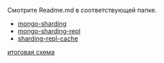 Смотрите Readme.md в соответствующей папке.

- [mongo-sharding](mongo-sharding/README.md)
- [mongo-sharding-repl](mongo-sharding-repl/README.md)
- [sharding-repl-cache](sharding-repl-cache/README.md)

[итоговая схема](final.drawio)